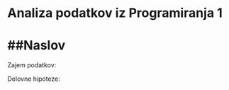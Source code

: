 # Analiza podatkov iz Programiranja 1

##Naslov
=======================

Zajem podatkov:

Delovne hipoteze:
